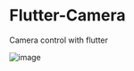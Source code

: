 # Flutter-Camera
Camera control with flutter

![image](https://github.com/user-attachments/assets/a02ecd35-7c28-42f7-948d-84fcb52f0b1b)

